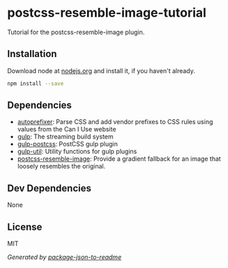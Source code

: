 # postcss-resemble-image-tutorial

Tutorial for the postcss-resemble-image plugin.

## Installation

Download node at [nodejs.org](http://nodejs.org) and install it, if you haven't already.

```sh
npm install --save
```



## Dependencies

- [autoprefixer](): Parse CSS and add vendor prefixes to CSS rules using values from the Can I Use website
- [gulp](): The streaming build system
- [gulp-postcss](https://github.com/postcss/gulp-postcss): PostCSS gulp plugin
- [gulp-util](): Utility functions for gulp plugins
- [postcss-resemble-image](): Provide a gradient fallback for an image that loosely resembles the original.

## Dev Dependencies


None

## License

MIT

_Generated by [package-json-to-readme](https://github.com/zeke/package-json-to-readme)_
